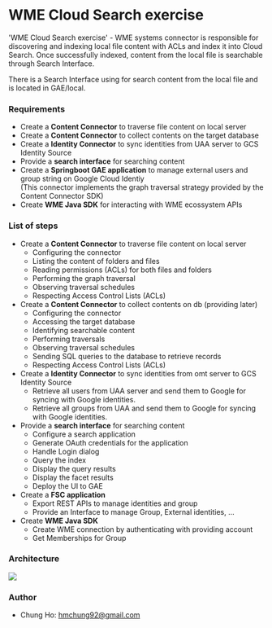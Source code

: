 # WME Cloud Search exercise

'WME Cloud Search exercise' - WME systems connector is responsible for discovering and indexing local file content with ACLs and index it into Cloud Search. Once successfully indexed, content from the local file is searchable through Search Interface.

There is a Search Interface using for search content from the local file and is located in GAE/local.

### Requirements
- Create a <b>Content Connector</b> to traverse file content on local server
- Create a <b>Content Connector</b> to collect contents on the target database
- Create a <b>Identity Connector</b> to sync identities from UAA server to GCS Identity Source
- Provide a <b>search interface</b> for searching content 
- Create a <b>Springboot GAE application</b> to manage external users and group string on Google Cloud Identiy  
(This connector implements the graph traversal strategy provided by the Content Connector SDK)
- Create <b>WME Java SDK</b> for interacting with WME ecossystem APIs

### List of steps 
- Create a <b>Content Connector</b> to traverse file content on local server 
  + Configuring the connector
  + Listing the content of folders and files
  + Reading permissions (ACLs) for both files and folders
  +	Performing the graph traversal
  + Observing traversal schedules
  + Respecting Access Control Lists (ACLs) 
- Create a <b>Content Connector</b> to collect contents on db (providing later)
  + Configuring the connector
  + Accessing the target database
  + Identifying searchable content
  + Performing traversals
  + Observing traversal schedules
  + Sending SQL queries to the database to retrieve records
  + Respecting Access Control Lists (ACLs)
- Create a <b>Identity Connector</b> to sync identities from omt server to GCS Identity Source
  + Retrieve all users from UAA server and send them to Google for syncing with Google identities.
  + Retrieve all groups from UAA and send them to Google for syncing with Google identities.
- Provide a <b>search interface</b> for searching content
  + Configure a search application 
  + Generate OAuth credentials for the application
  + Handle Login dialog
  + Query the index
  + Display the query results
  + Display the facet results
  + Deploy the UI to GAE
- Create a <b>FSC application</b>
  + Export REST APIs to manage identities and group
  + Provide an Interface to manage Group, External identities, ...
- Create <b>WME Java SDK</b> 
  + Create WME connection by authenticating with providing account
  + Get Memberships for Group

### Architecture
<img src="https://developers.google.com/cloud-search/images/architecture-overview.png?authuser=1"></img>
### 

### Author
- Chung Ho: hmchung92@gmail.com
